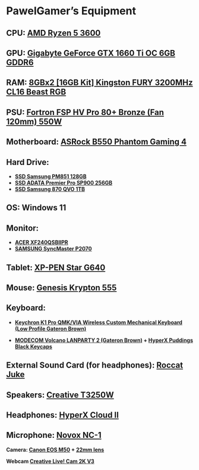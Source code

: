 # **PawelGamer’s Equipment**

## **CPU: [AMD Ryzen 5 3600](https://www.x-kom.pl/p/500085-procesor-amd-ryzen-5-amd-ryzen-5-3600.html)**

## **GPU: [Gigabyte GeForce GTX 1660 Ti OC 6GB GDDR6](https://www.x-kom.pl/p/480513-karta-graficzna-nvidia-gigabyte-geforce-gtx-1660-ti-oc-6gb-gddr6.html)**

## **RAM: [8GBx2 [16GB Kit] Kingston FURY 3200MHz CL16 Beast RGB](https://www.x-kom.pl/p/667789-pamiec-ram-ddr4-kingston-fury-16gb-2x8gb-3200mhz-cl16-beast-rgb.html)**

## **PSU: [Fortron FSP HV Pro 80+ Bronze (Fan 120mm) 550W](https://www.fsplifestyle.com/PROP201003999/)**

## **Motherboard: [ ASRock B550 Phantom Gaming 4](https://www.x-kom.pl/p/569381-plyta-glowna-socket-am4-asrock-b550-phantom-gaming-4.html)**

## **Hard Drive:**

- **[SSD Samsung PM851 128GB](https://www.morele.net/dysk-ssd-samsung-128-gb-2-5-sata-iii-pm851-128-gb-bulk-mz7te128hmgr-000-646683/)**
- **[SSD ADATA Premier Pro SP900 256GB](https://www.x-kom.pl/p/156108-dysk-ssd-adata-256gb-25-sata-ssd-premier-pro-sp900.html)**
- [**SSD Samsung 870 QVO 1TB**](https://www.x-kom.pl/p/578860-dysk-ssd-samsung-1tb-25-sata-ssd-870-qvo.html)

## **OS: Windows 11**

## **Monitor:**

- **[ACER XF240QSBIIPR](https://www.x-kom.pl/p/577799-monitor-led-24-acer-xf240qsbiipr-czarny.html)**
- **[SAMSUNG SyncMaster P2070](https://proline.pl/?p=SAMSUNG+20+P2070)**

## **Tablet: [XP-PEN Star G640](https://www.amazon.de/Graphic-Pressure-Digital-Drawing-Teaching/dp/B07CHF31VT?ref_=ast_sto_dp)**

## **Mouse: [Genesis Krypton 555](https://www.x-kom.pl/p/1092686-myszka-przewodowa-genesis-krypton-555-czarna.html)**

## Keyboard:

-  **[Keychron K1 Pro QMK/VIA Wireless Custom Mechanical Keyboard (Low Profile Gateron Brown)](https://keychronpoland.com/products/keychron-k1-pro-qmk-via-wireless-custom-mechanical-keyboard)**

- **[MODECOM Volcano LANPARTY 2 (Gateron Brown)](https://www.x-kom.pl/p/528847-klawiatura-przewodowa-modecom-volcano-lanparty-2-rgb-gateron-brown.html) + [HyperX Puddings Black Keycaps](https://www.x-kom.pl/p/586884-keycaps-do-klawiatury-hyperx-pbt-pudding-keycap-black.html)**

## **External Sound Card (for headphones): [Roccat Juke](https://www.x-kom.pl/p/246445-karta-dzwiekowa-roccat-juke-71.html)**

## **Speakers: [Creative T3250W](https://www.x-kom.pl/p/212634-glosniki-komputerowe-creative-21-t3250w.html)**

## **Headphones:** **[HyperX Cloud II](https://www.x-kom.pl/p/222524-sluchawki-przewodowe-hyperx-cloud-ii-headset-stalowoszare.html)**

## **Microphone: [Novox NC-1](https://audiotop.pl/pl/p/Mikrofon-pojemnosciowy-Novox-NC-1-Czarny-statyw-pop-filtr/2833)**

**Camera: [Canon EOS M50](https://www.cyfrowe.pl/aparaty/aparat-cyfrowy-canon-m50-czarny.html) + [22mm lens](https://www.cyfrowe.pl/aparaty/obiektyw-canon-22-mm-f-20-ef-m-stm.html)**

**Webcam [Creative Live! Cam 2K V3](https://www.mediaexpert.pl/komputery-i-tablety/mikrofony-do-komputera-i-akcesoria/kamery-internetowe/kamera-creative-live-cam-sync-v3)**

